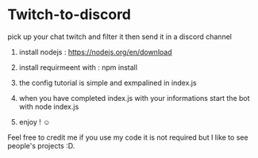 # Twitch-to-discord
pick up your chat twitch and filter it then send it in a discord channel
1. install nodejs : https://nodejs.org/en/download

2. install requirmeent with : npm install

3. the config tutorial is simple and exmpalined in index.js

4. when you have completed index.js with your informations start the bot with node index.js

5. enjoy ! ☺️ 

Feel free to credit me if you use my code it is not required but I like to see people's projects :D.
